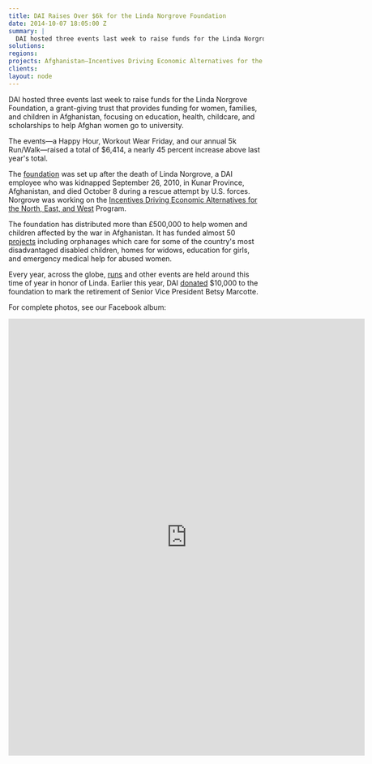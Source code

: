 ```yaml
---
title: DAI Raises Over $6k for the Linda Norgrove Foundation
date: 2014-10-07 18:05:00 Z
summary: |
  DAI hosted three events last week to raise funds for the Linda Norgrove Foundation, a grant-giving trust that provides funding for women, families, and children in Afghanistan, focusing on education, health, childcare, and scholarships to help Afghan women go to university.
solutions:
regions:
projects: Afghanistan—Incentives Driving Economic Alternatives for the North, East and West (IDEA-NEW)
clients:
layout: node
---
```

DAI hosted three events last week to raise funds for the Linda Norgrove Foundation, a grant-giving trust that provides funding for women, families, and children in Afghanistan, focusing on education, health, childcare, and scholarships to help Afghan women go to university.

The events—a Happy Hour, Workout Wear Friday, and our annual 5k Run/Walk—raised a total of $6,414, a nearly 45 percent increase above last year's total.

The [foundation][1] was set up after the death of Linda Norgrove, a DAI employee who was kidnapped September 26, 2010, in Kunar Province, Afghanistan, and died October 8 during a rescue attempt by U.S. forces. Norgrove was working on the [Incentives Driving Economic Alternatives for the North, East, and West][2] Program.

The foundation has distributed more than £500,000 to help women and children affected by the war in Afghanistan. It has funded almost 50 [projects][3] including orphanages which care for some of the country's most disadvantaged disabled children, homes for widows, education for girls, and emergency medical help for abused women.

Every year, across the globe, [runs][4] and other events are held around this time of year in honor of Linda. Earlier this year, DAI [donated][5] $10,000 to the foundation to mark the retirement of Senior Vice President Betsy Marcotte.

For complete photos, see our Facebook album:

<iframe name="f35c2fdf99d28b" width="703px" height="1000px" frameborder="0" allowtransparency="true" allowfullscreen="true" scrolling="no" title="fb:post Facebook Social Plugin" src="https://www.facebook.com/plugins/post.php?app_id=&amp;channel=http%3A%2F%2Fstaticxx.facebook.com%2Fconnect%2Fxd_arbiter%2Fr%2FP5DLcu0KGJB.js%3Fversion%3D42%23cb%3Df1fbd43ca304bee%26domain%3Ddai.com%26origin%3Dhttp%253A%252F%252Fdai.com%252Ff290c570319f3e4%26relation%3Dparent.parent&amp;container_width=705&amp;href=https%3A%2F%2Fwww.facebook.com%2FDAIGlobal%2Fposts%2F10152762336800797&amp;locale=en_US&amp;sdk=joey&amp;width=703" class="" style="border: none; visibility: visible; width: 703px; height: 862px;"></iframe>
 

[1]: http://www.lindanorgrovefoundation.org/run
[2]: /our-work/projects/afghanistan-incentives-driving-economic-alternatives-north-east-and-west-idea-new
[3]: http://www.lindanorgrovefoundation.org/site/projects
[4]: https://www.pressandjournal.co.uk/fp/news/islands/western-isles/366028/runners-take-to-the-streets-in-memory-of-linda-norgrove/
[5]: /news/donation-norgrove-foundation-marks-marcotte-retirement

